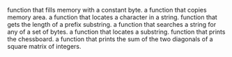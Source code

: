 function that fills memory with a constant byte.
a function that copies memory area.
a function that locates a character in a string.
function that gets the length of a prefix substring.
a function that searches a string for any of a set of bytes.
a function that locates a substring.
 function that prints the chessboard.
a function that prints the sum of the two diagonals of a square matrix of integers.
